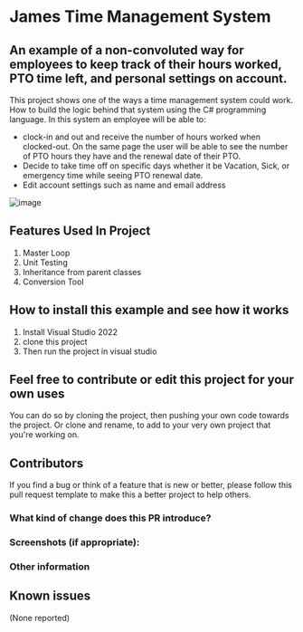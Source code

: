 # James Time Management System

## An example of a non-convoluted way for employees to keep track of their hours worked, PTO time left, and personal settings on account.

This project shows one of the ways a time management system could work. How to build the logic behind that system
using the C# programming language. In this system an employee will be able to:

* clock-in and out and receive the number of hours worked when clocked-out. On the same 
page the user will be able to see the number of PTO hours they have and the renewal date of their PTO.
* Decide to take time off on specific days whether it be Vacation, Sick, or emergency time while seeing PTO renewal date.
* Edit account settings such as name and email address

![image](https://user-images.githubusercontent.com/70355800/181649433-d07c0f24-6f16-48bd-b363-dfff506cea2c.png)
## Features Used In Project
1. Master Loop
2. Unit Testing
3. Inheritance from parent classes
4. Conversion Tool

## How to install this example and see how it works
1. Install Visual Studio 2022
2. clone this project
3. Then run the project in visual studio  

## Feel free to contribute or edit this project for your own uses
You can do so by cloning the project, then pushing your own code towards the project. Or clone and rename, to add to
your very own project that you're working on.

## Contributors
If you find a bug or think of a feature that is new or better, please follow this pull request template to make this a better project
to help others.

### What kind of change does this PR introduce?

### Screenshots (if appropriate):

### Other information

## Known issues
(None reported)

